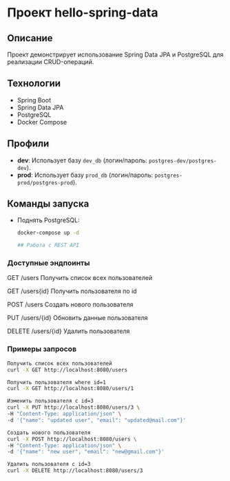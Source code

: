 # Проект hello-spring-data

## Описание
Проект демонстрирует использование Spring Data JPA и PostgreSQL для реализации CRUD-операций.

## Технологии
- Spring Boot
- Spring Data JPA
- PostgreSQL
- Docker Compose

## Профили
- **dev**: Использует базу `dev_db` (логин/пароль: `postgres-dev/postgres-dev`).
- **prod**: Использует базу `prod_db` (логин/пароль: `postgres-prod/postgres-prod`).

## Команды запуска
- Поднять PostgreSQL:
  ```bash
  docker-compose up -d
  
  ## Работа с REST API

### Доступные эндпоинты
GET	/users	Получить список всех пользователей

GET	/users{id}	Получить пользователя по id

POST /users	Создать нового пользователя

PUT	/users/{id}	Обновить данные пользователя

DELETE /users/{id}	Удалить пользователя

### Примеры запросов

```bash
Получить список всех пользователей
curl -X GET http://localhost:8080/users

Получить пользователя where id=1
curl -X GET http://localhost:8080/users/1

Изменить пользователя с id=3
curl -X PUT http://localhost:8080/users/3 \
-H "Content-Type: application/json" \
-d '{"name": "updated user", "email": "updated@mail.com"}'

Создать нового пользователя
curl -X POST http://localhost:8080/users \
-H "Content-Type: application/json" \
-d '{"name": "new user", "email": "new@gmail.com"}'

Удалить пользователя с id=3
curl -X DELETE http://localhost:8080/users/3
```

  